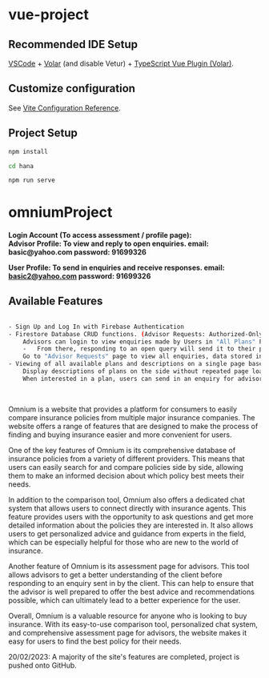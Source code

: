 # vue-project


## Recommended IDE Setup

[VSCode](https://code.visualstudio.com/) + [Volar](https://marketplace.visualstudio.com/items?itemName=Vue.volar) (and disable Vetur) + [TypeScript Vue Plugin (Volar)](https://marketplace.visualstudio.com/items?itemName=Vue.vscode-typescript-vue-plugin).

## Customize configuration

See [Vite Configuration Reference](https://vitejs.dev/config/).

## Project Setup

```sh
npm install
```

```sh
cd hana
```

```sh
npm run serve
```

# omniumProject

<h4>Login Account (To access assessment / profile page): <br/>
Advisor Profile: To view and reply to open enquiries.
email: basic@yahoo.com
password: 91699326

User Profile: To send in enquiries and receive responses.
email: basic2@yahoo.com
password: 91699326

## Available Features
```sh

- Sign Up and Log In with Firebase Authentication
- Firestore Database CRUD functions. (Advisor Requests: Authorized-Only Page)
    Advisors can login to view enquiries made by Users in "All Plans" Page
    -   From there, responding to an open query will send it to their personal inbox.
    Go to "Advisor Requests" page to view all enquiries, data stored in Firestore Database
- Viewing of all available plans and descriptions on a single page based on user click, inclusive of an enquiry form for advisors to view
    Display descriptions of plans on the side without repeated page load for every option chosen for viewing
    When interested in a plan, users can send in an enquiry for advisors
    
    
```


Omnium is a website that provides a platform for consumers to easily compare insurance policies from multiple major insurance companies. The website offers a range of features that are designed to make the process of finding and buying insurance easier and more convenient for users.

One of the key features of Omnium is its comprehensive database of insurance policies from a variety of different providers. This means that users can easily search for and compare policies side by side, allowing them to make an informed decision about which policy best meets their needs.

In addition to the comparison tool, Omnium also offers a dedicated chat system that allows users to connect directly with insurance agents. This feature provides users with the opportunity to ask questions and get more detailed information about the policies they are interested in. It also allows users to get personalized advice and guidance from experts in the field, which can be especially helpful for those who are new to the world of insurance.

Another feature of Omnium is its assessment page for advisors. This tool allows advisors to get a better understanding of the client before responding to an enquiry sent in by the client. This can help to ensure that the advisor is well prepared to offer the best advice and recommendations possible, which can ultimately lead to a better experience for the user.

Overall, Omnium is a valuable resource for anyone who is looking to buy insurance. With its easy-to-use comparison tool, personalized chat system, and comprehensive assessment page for advisors, the website makes it easy for users to find the best policy for their needs. 




20/02/2023: A majority of the site's features are completed, project is pushed onto GitHub.
